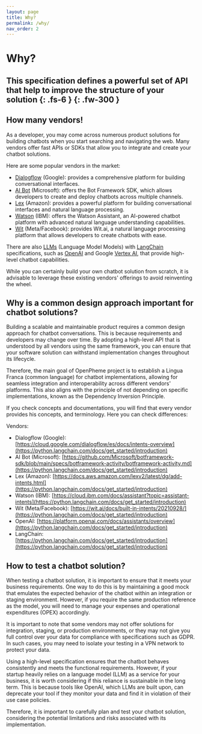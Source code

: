 ```yaml
---
layout: page
title: Why?
permalink: /why/
nav_order: 2
---
```


# Why?

This specification defines a powerful set of API that help to improve the structure of your solution
{: .fs-6 }
{: .fw-300 }
---

## How many vendors!

As a developer, you may come across numerous product solutions for building chatbots when you start searching and navigating the web. 
Many vendors offer fast APIs or SDKs that allow you to integrate and create your chatbot solutions.

Here are some popular vendors in the market:

- [Dialogflow](https://cloud.google.com/dialogflow) (Google): provides a comprehensive platform for building conversational interfaces.
- [AI Bot](https://azure.microsoft.com/en-us/products/ai-services/ai-bot-service) (Microsoft): offers the Bot Framework SDK, which allows developers to create and deploy chatbots across multiple channels.
- [Lex](https://aws.amazon.com/lex/) (Amazon): provides a powerful platform for building conversational interfaces and natural language processing.
- [Watson](https://www.ibm.com/watson) (IBM): offers the Watson Assistant, an AI-powered chatbot platform with advanced natural language understanding capabilities.
- [Wit](https://wit.ai) (Meta/Facebook): provides Wit.ai, a natural language processing platform that allows developers to create chatbots with ease.

There are also [LLMs](https://en.wikipedia.org/wiki/Large_language_model) (Language Model Models) with [LangChain](https://www.langchain.com/) specifications, such as [OpenAI](https://en.wikipedia.org/wiki/Large_language_model) and Google [Vertex AI](https://cloud.google.com/vertex-ai), that provide high-level chatbot capabilities.

While you can certainly build your own chatbot solution from scratch, it is advisable to leverage these existing vendors' offerings to avoid reinventing the wheel.

## Why is a common design approach important for chatbot solutions?

Building a scalable and maintainable product requires a common design approach for chatbot conversations. 
This is because requirements and developers may change over time. By adopting a high-level API that is understood by all vendors using the same framework, you can ensure that your software solution can withstand implementation changes throughout its lifecycle.

Therefore, the main goal of OpenPheme project is to establish a Lingua Franca (common language) for chatbot implementations, 
allowing for seamless integration and interoperability across different vendors' platforms. 
This also aligns with the principle of not depending on specific implementations, known as the Dependency Inversion Principle.

If you check concepts and documentations, you will find that every vendor provides his concepts, and terminology.
Here you can check differences:

Vendors:

- Dialogflow (Google): [https://cloud.google.com/dialogflow/es/docs/intents-overview](https://python.langchain.com/docs/get_started/introduction)
- AI Bot (Microsoft): [https://github.com/Microsoft/botframework-sdk/blob/main/specs/botframework-activity/botframework-activity.md](https://python.langchain.com/docs/get_started/introduction)
- Lex (Amazon): [https://docs.aws.amazon.com/lexv2/latest/dg/add-intents.html](https://python.langchain.com/docs/get_started/introduction)
- Watson (IBM): [https://cloud.ibm.com/docs/assistant?topic=assistant-intents](https://python.langchain.com/docs/get_started/introduction)
- Wit (Meta/Facebook): [https://wit.ai/docs/built-in-intents/20210928/](https://python.langchain.com/docs/get_started/introduction)
- OpenAI: [https://platform.openai.com/docs/assistants/overview](https://python.langchain.com/docs/get_started/introduction)
- LangChain: [https://python.langchain.com/docs/get_started/introduction](https://python.langchain.com/docs/get_started/introduction)


## How to test a chatbot solution?

When testing a chatbot solution, it is important to ensure that it meets your business requirements. One way to do this is by maintaining a good mock that emulates the expected behavior of the chatbot within an integration or staging environment. However, if you require the same production reference as the model, you will need to manage your expenses and operational expenditures (OPEX) accordingly.

It is important to note that some vendors may not offer solutions for integration, staging, or production environments, or they may not give you full control over your data for compliance with specifications such as GDPR. In such cases, you may need to isolate your testing in a VPN network to protect your data.

Using a high-level specification ensures that the chatbot behaves consistently and meets the functional requirements. However, if your startup heavily relies on a language model (LLM) as a service for your business, it is worth considering if this reliance is sustainable in the long term. This is because tools like OpenAI, which LLMs are built upon, can deprecate your tool if they monitor your data and find it in violation of their use case policies.

Therefore, it is important to carefully plan and test your chatbot solution, considering the potential limitations and risks associated with its implementation.














